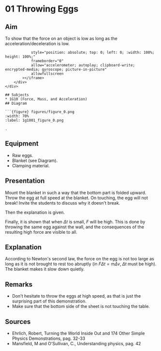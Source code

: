 # 01 Throwing Eggs 
    
## Aim   
To show that the force on an object is low as long as the acceleration/deceleration is low.    

```{iframe} https://www.youtube.com/embed/tT_4qx6vL-U?si=mAmqaIo4XJbwLwF2"
            style="position: absolute; top: 0; left: 0; :width: 100%; height: 100%;"
            frameborder="0"
            allow="accelerometer; autoplay; clipboard-write; encrypted-media; gyroscope; picture-in-picture"
            allowfullscreen
        ></iframe>
    </div>
</div>

## Subjects   
* 1G10 (Force, Mass, and Acceleration) 
## Diagram
   
```{figure} figures/figure_0.png  
:width: 70%  
:label: 1g1001_figure_0.png  

. 
```

## Equipment
 *  Raw eggs. 
 *  Blanket (see Diagram). 
 *  Clamping material.
     
  
## Presentation   
Mount the blanket in such a way that the bottom part is folded upward. Throw the egg at full speed at the blanket. On touching, the egg will not break! Invite the students to discuss why it doesn't break.

Then the explanation is given.

Finally, it is shown that when $\Delta t$ is small, $F$ will be high. This is done by throwing the same egg against the wall, and the consequences of the resulting high force are visible to all.   
  
## Explanation   
According to Newton's second law, the force on the egg is not too large as long as it is not brought to rest too abruptly (in $F \Delta t=\mathrm{m} \Delta v, \; \Delta t$ must be high). The blanket makes it slow down quietly.  
  
## Remarks   
*  Don't hesitate to throw the eggs at high speed, as that is just the surprising part of this demonstration. 
*  Make sure that the bottom side of the sheet is not touching the table.
   
  
## Sources
 *  Ehrlich, Robert, Turning the World Inside Out and 174 Other Simple Physics Demonstrations, pag. 32-33 
 *  Mansfield, M and O'Sullivan, C., Understanding physics, pag. 42
     

